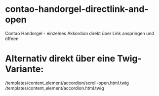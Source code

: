 # contao-handorgel-directlink-and-open
Contao Handorgel - einzelnes Akkordion direkt über Link anspringen und öffnen  

# Alternativ direkt über eine Twig-Variante:  
/templates/content_element/accordion/scroll-open.html.twig  
/templates/content_element/accordion.html.twig
